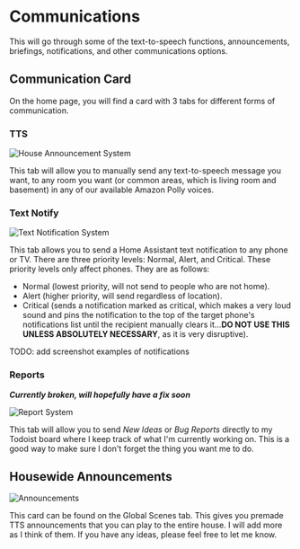 # Communications

This will go through some of the text-to-speech functions, announcements, briefings, notifications, and other communications options.

## Communication Card

On the home page, you will find a card with 3 tabs for different forms of communication.

### TTS

![House Announcement System](https://i.imgur.com/2s1KrQe.png)

This tab will allow you to manually send any text-to-speech message you want, to any room you want (or common areas, which is living room and basement) in any of our available Amazon Polly voices.

### Text Notify

![Text Notification System](https://i.imgur.com/zBJcrpT.png)

This tab allows you to send a Home Assistant text notification to any phone or TV. There are three priority levels: Normal, Alert, and Critical. These priority levels only affect phones. They are as follows:

- Normal (lowest priority, will not send to people who are not home).
- Alert (higher priority, will send regardless of location).
- Critical (sends a notification marked as critical, which makes a very loud sound and pins the notification to the top of the target phone's notifications list until the recipient manually clears it...**DO NOT USE THIS UNLESS ABSOLUTELY NECESSARY**, as it is very disruptive).

TODO: add screenshot examples of notifications

### Reports

***Currently broken, will hopefully have a fix soon***

![Report System](https://i.imgur.com/u3ByH8i.png)

This tab will allow you to send *New Ideas* or *Bug Reports* directly to my Todoist board where I keep track of what I'm currently working on. This is a good way to make sure I don't forget the thing you want me to do.

## Housewide Announcements

![Announcements](https://i.imgur.com/ii5yADX.png)

This card can be found on the Global Scenes tab. This gives you premade TTS announcements that you can play to the entire house. I will add more as I think of them. If you have any ideas, please feel free to let me know.
